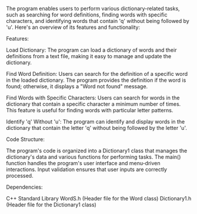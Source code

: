 The program enables users to perform various dictionary-related tasks, such as searching for word definitions, finding words with specific characters, and identifying words that contain 'q' without being followed by 'u'. Here's an overview of its features and functionality:

Features:

Load Dictionary: The program can load a dictionary of words and their definitions from a text file, making it easy to manage and update the dictionary.

Find Word Definition: Users can search for the definition of a specific word in the loaded dictionary. The program provides the definition if the word is found; otherwise, it displays a "Word not found" message.

Find Words with Specific Characters: Users can search for words in the dictionary that contain a specific character a minimum number of times. This feature is useful for finding words with particular letter patterns.

Identify 'q' Without 'u': The program can identify and display words in the dictionary that contain the letter 'q' without being followed by the letter 'u'.

Code Structure:

The program's code is organized into a Dictionary1 class that manages the dictionary's data and various functions for performing tasks. The main() function handles the program's user interface and menu-driven interactions. Input validation ensures that user inputs are correctly processed.

Dependencies:

C++ Standard Library
WordS.h (Header file for the Word class)
Dictionary1.h (Header file for the Dictionary1 class)
